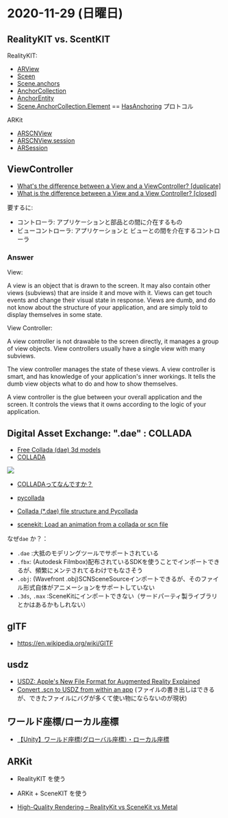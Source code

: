 # 2020-11-29 (日曜日)

## RealityKIT vs. ScentKIT

RealityKIT:

- [ARView](https://developer.apple.com/documentation/realitykit/arview)
- [Sceen](https://developer.apple.com/documentation/realitykit/scene)
- [Scene.anchors](https://developer.apple.com/documentation/realitykit/scene/3254679-anchors)
- [AnchorCollection](https://developer.apple.com/documentation/realitykit/scene/anchorcollection)
- [AnchorEntity](https://developer.apple.com/documentation/realitykit/anchorentity)
- [Scene.AnchorCollection.Element](https://developer.apple.com/documentation/realitykit/scene/anchorcollection/element) == [HasAnchoring](https://developer.apple.com/documentation/realitykit/hasanchoring) プロトコル


ARKit

- [ARSCNView](https://developer.apple.com/documentation/arkit/arscnview)
- [ARSCNView.session](https://developer.apple.com/documentation/arkit/arscnview/2865796-session)
- [ARSession](https://developer.apple.com/documentation/arkit/arsession)



## ViewController

- [What's the difference between a View and a ViewController? [duplicate]](https://stackoverflow.com/questions/31814563/whats-the-difference-between-a-view-and-a-viewcontroller)
- [What is the difference between a View and a View Controller? [closed]](https://stackoverflow.com/questions/2632196/what-is-the-difference-between-a-view-and-a-view-controller)


要するに:

- コントローラ: アプリケーションと部品との間に介在するもの
- ビューコントローラ: アプリケーションと ビューとの間を介在するコントローラ


### Answer

View:

A view is an object that is drawn to the screen. 
It may also contain other views (subviews) that are inside it and move with it. 
Views can get touch events and change their visual state in response. 
Views are dumb, and do not know about the structure of your application, 
and are simply told to display themselves in some state.



View Controller:

A view controller is not drawable to the screen directly, 
it manages a group of view objects. 
View controllers usually have a single view with many subviews. 

The view controller manages the state of these views. 
A view controller is smart, and has knowledge of your application's inner workings. 
It tells the dumb view objects what to do and how to show themselves.

A view controller is the glue between your overall application and the screen. 
It controls the views that it owns according to the logic of your application.


## Digital Asset Exchange: ".dae" : COLLADA

- [Free Collada (dae) 3d models](https://c4ddownload.com/category/3d-formats/dae/)
- [COLLADA](https://www.khronos.org/collada/)

![](https://www.khronos.org/assets/uploads/apis/2017-collada-gltf-positioning.png)

- [COLLADAってなんですか？
](https://qiita.com/nagai7/items/88085c7f9722414ac536)

- [pycollada](https://github.com/pycollada/pycollada)

- [Collada (*.dae) file structure and Pycollada](https://stackoverflow.com/questions/40719661/collada-dae-file-structure-and-pycollada)
- [scenekit: Load an animation from a collada or scn file](https://riptutorial.com/scenekit/example/23522/load-an-animation-from-a-collada-or-scn-file)


なぜ`dae` か？：

- `.dae` :大抵のモデリングツールでサポートされている
- `.fbx`: (Autodesk Filmbox)配布されているSDKを使うことでインポートできるが、頻繁にメンテされてるわけでもなさそう
- `.obj`: (Wavefront .obj)SCNSceneSourceインポートできるが、そのファイル形式自体がアニメーションをサポートしていない
- `.3ds`, `.max` :SceneKitにインポートできない（サードパーティ製ライブラリとかはあるかもしれない）

## glTF

- https://en.wikipedia.org/wiki/GlTF



## usdz 

- [USDZ: Apple's New File Format for Augmented Reality Explained ](https://www.pcmag.com/news/usdz-apples-new-file-format-for-augmented-reality-explained)
- [Convert .scn to USDZ from within an app](https://developer.apple.com/forums/thread/664222) (ファイルの書き出しはできるが、できたファイルにバグが多くて使い物にならないのが現状)


## ワールド座標/ローカル座標

- [【Unity】ワールド座標(グローバル座標）・ローカル座標](https://dkrevel.com/unity-explain/space/)


## ARKit

- RealityKIT を使う
- ARKit + SceneKIT を使う


- [High-Quality Rendering – RealityKit vs SceneKit vs Metal](https://stackoverflow.com/questions/60505755/high-quality-rendering-realitykit-vs-scenekit-vs-metal)


